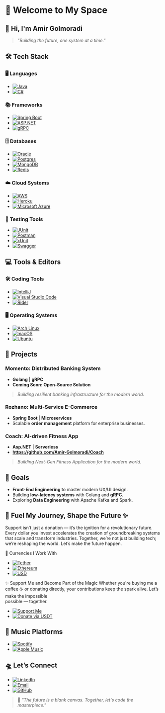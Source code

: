 # 🚀 **Welcome to My Space**  


## 👋 **Hi, I'm Amir Golmoradi**  

> *"Building the future, one system at a time."*


## 🛠️ **Tech Stack**  

### 🖥️ **Languages**  
- [![Java](https://img.shields.io/badge/Java-%23ED8B00.svg?logo=openjdk&logoColor=white)](#)  
- [![C#](https://img.shields.io/badge/C%23-%23239120.svg?logo=csharp&logoColor=white)](#)  
 

### 📚 **Frameworks**  
- [![Spring Boot](https://img.shields.io/badge/Spring%20Boot-6DB33F?logo=springboot&logoColor=fff)](#)  
- [![ASP.NET](https://img.shields.io/badge/ASP.NET%20Core-%235C2D91.svg?logo=dotnet&logoColor=white)](#)  
- [![gRPC](https://img.shields.io/badge/gRPC-%23007BFF.svg?logo=grpc&logoColor=white)](#)  

### 🗄️ **Databases**  
- [![Oracle](https://img.shields.io/badge/Oracle-F80000?logo=oracle&logoColor=fff)](#)
- [![Postgres](https://img.shields.io/badge/PostgreSQL-%23316192.svg?logo=postgresql&logoColor=white)](#)
- [![MongoDB](https://img.shields.io/badge/MongoDB-%234ea94b.svg?logo=mongodb&logoColor=white)](#)  
- [![Redis](https://img.shields.io/badge/Redis-%23DD0031.svg?logo=redis&logoColor=white)](#)  

### ☁️ **Cloud Systems**  
- [![AWS](https://img.shields.io/badge/AWS-%23FF9900.svg?logo=amazon-web-services&logoColor=white)](#)  
- [![Heroku](https://img.shields.io/badge/Heroku-430098?logo=heroku&logoColor=fff)](#)  
- [![Microsoft Azure](https://img.shields.io/badge/Microsoft%20Azure-0089D6?logo=microsoftazure&logoColor=white)](#)  

### 🧪 **Testing Tools**  
- [![JUnit](https://img.shields.io/badge/JUnit-%2325A162.svg?logo=junit5&logoColor=white)](#)  
- [![Postman](https://img.shields.io/badge/Postman-FF6C37?logo=postman&logoColor=fff)](#)  
- [![xUnit](https://img.shields.io/badge/xUnit.NET-%235C2D91.svg?logo=.net&logoColor=white)](#)
- [![Swagger](https://img.shields.io/badge/Swagger-%23F7B731?logo=swagger&logoColor=white)](#)



## 💻 **Tools & Editors**  

### 🛠️ **Coding Tools**  
- [![IntelliJ](https://img.shields.io/badge/IntelliJ%20IDEA-%23000000.svg?logo=intellij-idea&logoColor=white)](#)  
- [![Visual Studio Code](https://custom-icon-badges.demolab.com/badge/Visual%20Studio%20Code-0078d7.svg?logo=vsc&logoColor=white)](#)
- [![Rider](https://img.shields.io/badge/Rider-000?logo=rider&logoColor=fff)](#)

### 🖥️ **Operating Systems**  
- [![Arch Linux](https://img.shields.io/badge/Arch%20Linux-1793D1?logo=arch-linux&logoColor=fff)](#)  
- [![macOS](https://img.shields.io/badge/macOS-000000?logo=apple&logoColor=F0F0F0)](#)
- [![Ubuntu](https://img.shields.io/badge/Ubuntu-E95420?logo=ubuntu&logoColor=white)](#)


## 🚀 **Projects**  

### **Momento: Distributed Banking System**  
- **Golang** | **gRPC**  
- **Coming Soon: Open-Source Solution**  
> *Building resilient banking infrastructure for the modern world.*  

### **Rozhano: Multi-Service E-Commerce**  
- **Spring Boot** | **Microservices**  
- Scalable **order management** platform for enterprise businesses.  

### **Coach: AI-driven Fitness App**  
- **Asp.NET** | **Serverless**  
- **https://github.com/Amir-Golmoradi/Coach** 
> *Building Next-Gen Fitness Application for the modern world.* 

## 🎯 **Goals**  
- **Front-End Engineering** to master modern UX/UI design.  
- Building **low-latency systems** with Golang and **gRPC**.  
- Exploring **Data Engineering** with Apache Kafka and Spark.  


## 💸 **Fuel My Journey, Shape the Future** ✨

 Support isn’t just a donation — it’s the ignition for a revolutionary future. Every dollar you invest accelerates the creation of 
 groundbreaking systems that scale and transform industries. Together, we’re not just building tech; we’re reshaping the world. 
 Let’s make the future happen.

💱 Currencies I Work With
 - [![Tether](https://img.shields.io/badge/Tether-168363?&logo=tether&logoColor=white)](#)
 - [![Ethereum](https://img.shields.io/badge/Ethereum-3C3C3D?logo=ethereum&logoColor=white)](#)
 - [![USD](https://img.shields.io/badge/USD-%24-%23008080?logo=money&logoColor=white)](#)


✨ Support Me and Become Part of the Magic
   Whether you're buying me a coffee ☕ or donating directly, your contributions keep the spark alive. Let’s make the impossible    
   possible — together.

- [![Support Me](https://img.shields.io/badge/Support%20Me-Buy%20Me%20A%20Coffee-FFDD00?logo=buymeacoffee&logoColor=black)](https://www.buymeacoffee.com/amirgolmoradi)
- [![Donate via USDT](https://img.shields.io/badge/Donate%20via%20USDT-0xb0A3C0B73bA2349483680832b6758581520DdfD2-%23000000?logo=ethereum&logoColor=white)](https://etherscan.io/address/0xYourUSDTWalletAddressHere)


## 🎵 **Music Platforms**  
- [![Spotify](https://img.shields.io/badge/Spotify-1ED760.svg?logo=spotify&logoColor=white)](#)  
- [![Apple Music](https://img.shields.io/badge/Apple%20Music-FA243C?logo=apple%20music&logoColor=white)](#)  


## 🛸 **Let’s Connect**  
- [![LinkedIn](https://img.shields.io/badge/LinkedIn-%230077B5.svg?logo=linkedin&logoColor=white)](https://linkedin.com/amirgol)  
- [![Email](https://img.shields.io/badge/Email-%23D14836.svg?logo=gmail&logoColor=white)](mailto:ahgolmoradi12@gmail.com)  
- [![GitHub](https://img.shields.io/badge/GitHub-%23121011.svg?logo=github&logoColor=white)](https://github.com/Amir-Golmoradi)  


> 🚀 *"The future is a blank canvas. Together, let's code the masterpiece."*  
